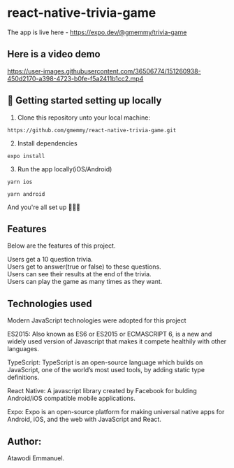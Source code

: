 # react-native-trivia-game

The app is live here - https://expo.dev/@gmemmy/trivia-game

## Here is a video demo
https://user-images.githubusercontent.com/36506774/151260938-450d2170-a398-4723-b0fe-f5a2411b1cc2.mp4

## 📖 Getting started setting up locally

1. Clone this repository unto your local machine:
```
https://github.com/gmemmy/react-native-trivia-game.git
```
2. Install dependencies
```
expo install
```
3. Run the app locally(iOS/Android)

```
yarn ios
```
```
yarn android
```
And you're all set up 🎉🎉🎉

## Features
Below are the features of this project.

Users get a 10 question trivia.<br/>
Users get to answer(true or false) to these questions.<br/>
Users can see their results at the end of the trivia.<br/>
Users can play the game as many times as they want.<br/>

## Technologies used

Modern JavaScript technologies were adopted for this project

ES2015: Also known as ES6 or ES2015 or ECMASCRIPT 6, is a new and widely used version of Javascript
that makes it compete healthily with other languages.

TypeScript: TypeScript is an open-source language which builds on JavaScript, one of the world’s most used tools, by adding static type definitions.

React Native: A javascript library created by Facebook for bulding Android/iOS compatible mobile applications.

Expo: Expo is an open-source platform for making universal native apps for Android, iOS, and the web with JavaScript and React.

## Author:
Atawodi Emmanuel.
